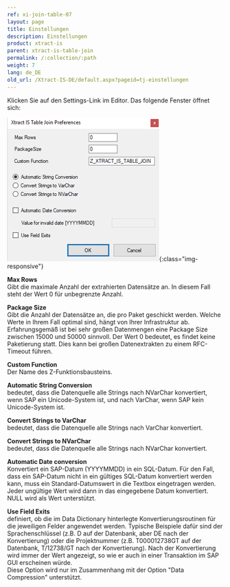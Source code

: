 ```yaml
---
ref: xi-join-table-07
layout: page
title: Einstellungen
description: Einstellungen
product: xtract-is
parent: xtract-is-table-join
permalink: /:collection/:path
weight: 7
lang: de_DE
old_url: /Xtract-IS-DE/default.aspx?pageid=tj-einstellungen
---
```


Klicken Sie auf den Settings-Link im Editor. Das folgende Fenster öffnet sich:

![tj-xis-settings](/img/content/xtract_is_table_join_preferences.png){:class="img-responsive"}


**Max Rows** <br>
Gibt die maximale Anzahl der extrahierten Datensätze an. In diesem Fall steht der Wert 0 für unbegrenzte Anzahl.

**Package Size** <br>
Gibt die Anzahl der Datensätze an, die pro Paket geschickt werden. Welche Werte in Ihrem Fall optimal sind, hängt von Ihrer Infrastruktur ab. Erfahrungsgemäß ist bei sehr großen Datenmengen eine Package Size zwischen 15000 und 50000 sinnvoll. Der Wert 0 bedeutet, es findet keine Paketierung statt. Dies kann bei großen Datenextrakten zu einem RFC-Timeout führen.

**Custom Function** <br>
Der Name des Z-Funktionsbausteins. 

**Automatic String Conversion** <br>
bedeutet, dass die Datenquelle alle Strings nach NVarChar konvertiert, wenn SAP ein Unicode-System ist, und nach VarChar, wenn SAP kein Unicode-System ist.

**Convert Strings to VarChar** <br>
bedeutet, dass die Datenquelle alle Strings nach VarChar konvertiert.

**Convert Strings to NVarChar** <br>
bedeutet, dass die Datenquelle alle Strings nach NVarChar konvertiert.

**Automatic Date conversion** <br>
Konvertiert ein SAP-Datum (YYYYMMDD) in ein SQL-Datum. Für den Fall, dass ein SAP-Datum nicht in ein gültiges SQL-Datum konvertiert werden kann, muss ein Standard-Datumswert in die Textbox eingetragen werden. Jeder ungültige Wert wird dann in das eingegebene Datum konvertiert. NULL wird als Wert unterstützt.

**Use Field Exits** <br> 
definiert, ob die im Data Dictionary hinterlegte Konvertierungsroutinen für die jeweiligen Felder angewendet werden. Typische Beispiele dafür sind der Sprachenschlüssel (z.B. D auf der Datenbank, aber DE nach der Konvertierung) oder die Projektnummer (z.B. T000012738GT auf der Datenbank, T/12738/GT nach der Konvertierung). Nach der Konvertierung wird immer der Wert angezeigt, so wie er auch in einer Transaktion im SAP GUI erscheinen würde. <br>
Diese Option wird nur im Zusammenhang mit der Option "Data Compression" unterstützt.
